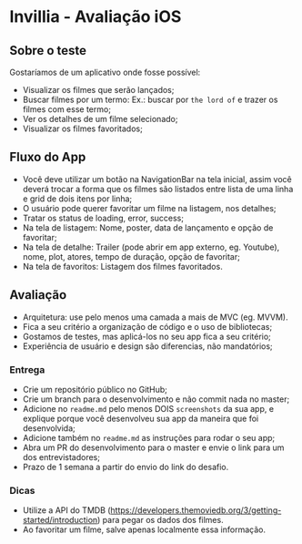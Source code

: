 # Invillia - Avaliação iOS

## Sobre o teste
Gostaríamos de um aplicativo onde fosse possível:
* Visualizar os filmes que serão lançados;
* Buscar filmes por um termo: Ex.: buscar por `the lord of` e trazer os filmes com esse termo;
* Ver os detalhes de um filme selecionado;
* Visualizar os filmes favoritados;

## Fluxo do App
* Você deve utilizar um botão na NavigationBar na tela inicial, assim você deverá trocar a forma que os filmes são listados entre lista de uma linha e grid de dois itens por linha;
* O usuário pode querer favoritar um filme na listagem, nos detalhes;
* Tratar os status de loading, error, success;
* Na tela de listagem: Nome, poster, data de lançamento e opção de favoritar;
* Na tela de detalhe: Trailer (pode abrir em app externo, eg. Youtube), nome, plot, atores, tempo de duração, opção de favoritar;
* Na tela de favoritos: Listagem dos filmes favoritados.

## Avaliação
* Arquitetura: use pelo menos uma camada a mais de MVC (eg. MVVM).
* Fica a seu critério a organização de código e o uso de bibliotecas;
* Gostamos de testes, mas aplicá-los no seu app fica a seu critério;
* Experiência de usuário e design são diferencias, não mandatórios;

### Entrega
* Crie um repositório público no GitHub;
* Crie um branch para o desenvolvimento e não commit nada no master;
* Adicione no `readme.md` pelo menos DOIS `screenshots` da sua app, e explique porque você desenvolveu sua app da maneira que foi desenvolvida;
* Adicione também no `readme.md` as instruções para rodar o seu app;
* Abra um PR do desenvolvimento para o master e envie o link para um dos entrevistadores;
* Prazo de 1 semana a partir do envio do link do desafio.

### Dicas
* Utilize a API do TMDB (https://developers.themoviedb.org/3/getting-started/introduction) para pegar os dados dos filmes.
* Ao favoritar um filme, salve apenas localmente essa informação.

